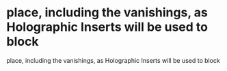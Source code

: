 # place, including the vanishings, as Holographic Inserts will be used to block

place, including the vanishings, as Holographic Inserts will be used to block